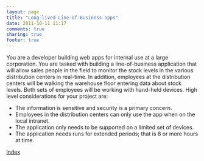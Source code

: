 ```yaml
---
layout: page
title: "Long-lived Line-of-Business apps"
date: 2011-10-11 11:17
comments: true
sharing: true
footer: true
---
```


You are a developer building web apps for internal use at a large corporation. You are tasked with building a line-of-business application that will allow sales people in the field to monitor the stock levels in the various distribution centers in real-time. In addition, employees at the distribution centers will be walking the warehouse floor entering data about stock levels. Both sets of employees will be working with hand-held devices. High level considerations for your project are:

* The information is sensitive and security is a primary concern.
* Employees in the distribution centers can only use the app when on the local intranet.
* The application only needs to be supported on a limited set of devices.
* The application needs runs for extended periods; that is 8 or more hours at time.

<a rel="home" href="/scenarios/index.html">Index</a>